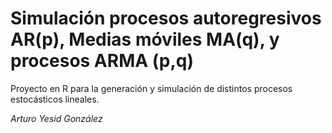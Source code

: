 # Simulación procesos autoregresivos AR(p), Medias móviles MA(q), y procesos ARMA (p,q)
Proyecto en R para la generación y simulación de distintos procesos estocásticos lineales.

*Arturo Yesid González*
